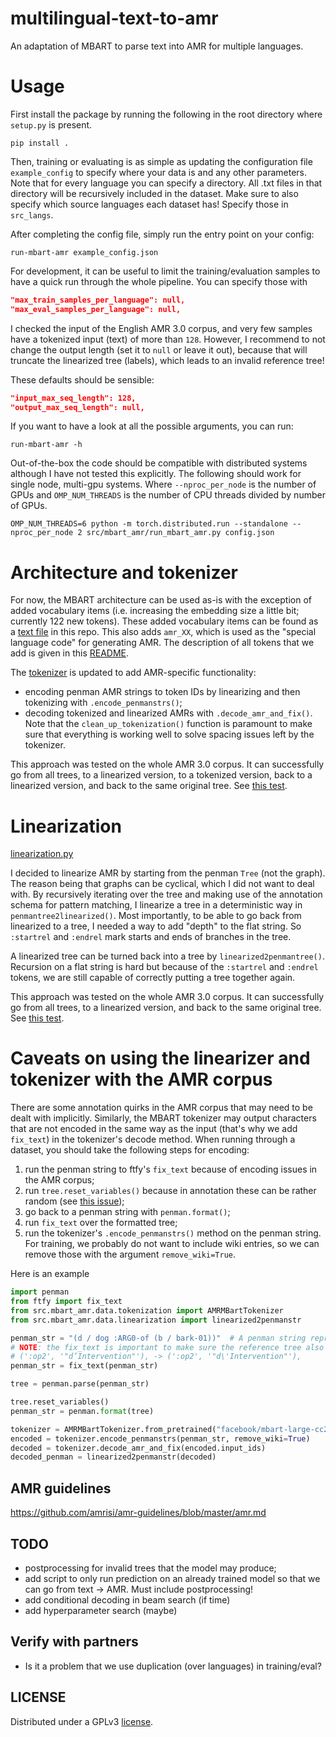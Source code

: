 # multilingual-text-to-amr
 
An adaptation of MBART to parse text into AMR for multiple languages.

# Usage

First install the package by running the following in the root directory where `setup.py` is present.

```shell
pip install .
```

Then, training or evaluating is as simple as updating the configuration file `example_config` to specify where
your data is and any other parameters. Note that for every language you can specify a directory. All .txt files
in that directory will be recursively included in the dataset. Make sure to also specify which source languages
each dataset has! Specify those in `src_langs`.

After completing the config file, simply run the entry point on your config:

```shell
run-mbart-amr example_config.json
```

For development, it can be useful to limit the training/evaluation samples to have a quick run through the whole
pipeline. You can specify those with

```json
"max_train_samples_per_language": null,
"max_eval_samples_per_language": null,
```

I checked the input of the English AMR 3.0 corpus, and very few samples have a tokenized input (text) of more than
`128`. However, I recommend to not change the output length (set it to `null` or leave it out), because that will 
truncate the linearized tree (labels), which leads to an invalid reference tree!

These defaults should be sensible:

```json
"input_max_seq_length": 128,
"output_max_seq_length": null,
```

If you want to have a look at all the possible arguments, you can run:

```shell
run-mbart-amr -h
```

Out-of-the-box the code should be compatible with distributed systems although I have not tested this explicitly. The 
following should work for single node, multi-gpu systems. Where `--nproc_per_node` is the number of GPUs
and `OMP_NUM_THREADS` is the number of CPU threads divided by number of GPUs.

```shell
OMP_NUM_THREADS=6 python -m torch.distributed.run --standalone --nproc_per_node 2 src/mbart_amr/run_mbart_amr.py config.json
```

# Architecture and tokenizer
For now, the MBART architecture can be used as-is with the exception of added vocabulary items (i.e. increasing the embedding size a
little bit; currently 122 new tokens). These added vocabulary items can be found as a
[text file](src/mbart_amr/data/vocab/additions.txt) in this repo. This also adds `amr_XX`, which is used
as the "special language code" for generating AMR. The description of all tokens that we add is given in this
[README](src/mbart_amr/data/vocab/README.md).

The [tokenizer](src/mbart_amr/data/tokenization.py) is updated to add AMR-specific functionality:

- encoding penman AMR strings to token IDs by linearizing and then tokenizing with `.encode_penmanstrs()`;
- decoding tokenized and linearized AMRs with `.decode_amr_and_fix()`. Note that the `clean_up_tokenization()` function
is paramount to make sure that everything is working well to solve spacing issues left by the tokenizer.

This approach was tested on the whole AMR 3.0 corpus. It can successfully go from all trees, to a linearized 
version, to a tokenized version, back to a linearized version, and back to the same original tree. See 
[this test](tests/test_tokenization.py).

# Linearization

[linearization.py](src/mbart_amr/data/linearization.py)

I decided to linearize AMR by starting from the penman `Tree` (not the graph). The reason being that graphs can be 
cyclical, which I did not want to deal with. By recursively iterating over the tree and making use of the annotation
schema for pattern matching, I linearize a tree in a deterministic way in `penmantree2linearized()`. Most importantly,
to be able to go back from linearized to a tree, I needed a way to add "depth" to the flat string. So `:startrel` and 
`:endrel` mark starts and ends of branches in the tree.

A linearized tree can be turned back into a tree by `linearized2penmantree()`. Recursion on a flat string is hard but
because of the `:startrel` and `:endrel` tokens, we are still capable of correctly putting a tree together again.

This approach was tested on the whole AMR 3.0 corpus. It can successfully go from all trees, to a linearized 
version, and back to the same original tree. See [this test](tests/test_linearization.py).


# Caveats on using the linearizer and tokenizer with the AMR corpus

There are some annotation quirks in the AMR corpus that may need to be dealt with implicitly. Similarly, the MBART
tokenizer may output characters that are not encoded in the same way as the input (that's why we add `fix_text`) in the 
tokenizer's decode method. When running through a dataset, you should take the following steps for encoding:

1. run the penman string to ftfy's `fix_text` because of encoding issues in the AMR corpus;
2. run `tree.reset_variables()` because in annotation these can be rather random
(see [this issue](https://github.com/goodmami/penman/issues/112));
3. go back to a penman string with `penman.format()`;
4. run `fix_text` over the formatted tree;
5. run the tokenizer's `.encode_penmanstrs()` method on the penman string. For training, we probably do not want to
include wiki entries, so we can remove those with the argument `remove_wiki=True`.

Here is an example

```python
import penman
from ftfy import fix_text
from src.mbart_amr.data.tokenization import AMRMBartTokenizer
from src.mbart_amr.data.linearization import linearized2penmanstr

penman_str = "(d / dog :ARG0-of (b / bark-01))"  # A penman string representing the AMR graph
# NOTE: the fix_text is important to make sure the reference tree also is correctly formed, e.g.
# (':op2', '"d’Intervention"'), -> (':op2', '"d\'Intervention"'),
penman_str = fix_text(penman_str)

tree = penman.parse(penman_str)

tree.reset_variables()
penman_str = penman.format(tree)

tokenizer = AMRMBartTokenizer.from_pretrained("facebook/mbart-large-cc25")
encoded = tokenizer.encode_penmanstrs(penman_str, remove_wiki=True)
decoded = tokenizer.decode_amr_and_fix(encoded.input_ids)
decoded_penman = linearized2penmanstr(decoded)
```

## AMR guidelines

https://github.com/amrisi/amr-guidelines/blob/master/amr.md

## TODO

- postprocessing for invalid trees that the model may produce;
- add script to only run prediction on an already trained model so that we can go from text -> AMR. Must include postprocessing!
- add conditional decoding in beam search (if time)
- add hyperparameter search (maybe)

## Verify with partners

- Is it a problem that we use duplication (over languages) in training/eval?

## LICENSE

Distributed under a GPLv3 [license](LICENSE).
